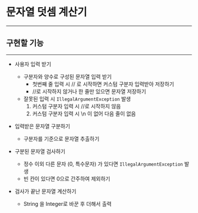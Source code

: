# 문자열 덧셈 계산기

***

## 구현할 기능

***

- 사용자 입력 받기
    - 구분자와 양수로 구성된 문자열 입력 받기
        - 첫번째 줄 입력 시 // 로 시작하면 커스텀 구분자 입력받아 저장하기
        - //로 시작하지 않거나 한 줄만 있으면 문자열 저장하기
    - 잘못된 입력 시 `IllegalArgumentException` 발생
        1. 커스텀 구분자 입력 시 //로 시작하지 않음
        2. 커스텀 구분자 입력 시 \\n 이 없어 다음 줄이 없음


- 입력받은 문자열 구분하기
    - 구분자를 기준으로 문자열 추출하기


- 구분된 문자열 검사하기
    - 정수 이외 다른 문자 (0, 특수문자) 가 있다면 `IllegalArgumentException` 발생
    - 빈 칸이 있다면 0으로 간주하여 제외하기


- 검사가 끝난 문자열 계산하기
    - String 을 Integer로 바꾼 후 더해서 출력
